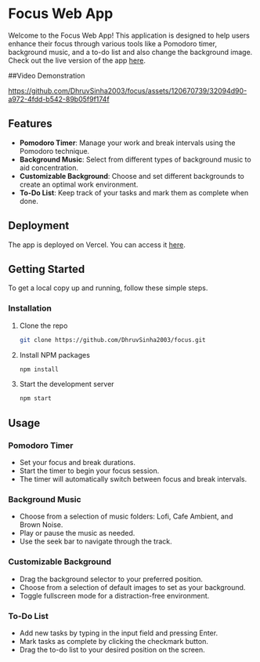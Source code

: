 # Focus Web App

Welcome to the Focus Web App! This application is designed to help users enhance their focus through various tools like a Pomodoro timer, background music, and a to-do list and also change the background image. Check out the live version of the app [here](https://focus-dhruv-sinhas-projects.vercel.app/).

##Video Demonstration



https://github.com/DhruvSinha2003/focus/assets/120670739/32094d90-a972-4fdd-b542-89b05f9f174f



## Features

- **Pomodoro Timer**: Manage your work and break intervals using the Pomodoro technique.
- **Background Music**: Select from different types of background music to aid concentration.
- **Customizable Background**: Choose and set different backgrounds to create an optimal work environment.
- **To-Do List**: Keep track of your tasks and mark them as complete when done.

## Deployment

The app is deployed on Vercel. You can access it [here](https://focus-dhruv-sinhas-projects.vercel.app/).

## Getting Started

To get a local copy up and running, follow these simple steps.

### Installation

1. Clone the repo
   ```sh
   git clone https://github.com/DhruvSinha2003/focus.git
   ```
2. Install NPM packages
   ```sh
   npm install
   ```
3. Start the development server
   ```sh
   npm start
   ```

## Usage

### Pomodoro Timer

- Set your focus and break durations.
- Start the timer to begin your focus session.
- The timer will automatically switch between focus and break intervals.

### Background Music

- Choose from a selection of music folders: Lofi, Cafe Ambient, and Brown Noise.
- Play or pause the music as needed.
- Use the seek bar to navigate through the track.

### Customizable Background

- Drag the background selector to your preferred position.
- Choose from a selection of default images to set as your background.
- Toggle fullscreen mode for a distraction-free environment.

### To-Do List

- Add new tasks by typing in the input field and pressing Enter.
- Mark tasks as complete by clicking the checkmark button.
- Drag the to-do list to your desired position on the screen.
